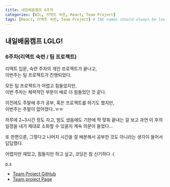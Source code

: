 ```yaml
---
title: 내일배움캠프 6주차
categories: [WIL, 리액트 숙련, React, Team Project]
tags: [React, 리액트 숙련, Team Project] # TAG names should always be lowercase
---
```


## 내일배움캠프 LGLG!

### 6주차(리액트 숙련 / 팀 프로젝트)

리액트 입문, 숙련 주차의 개인 프로젝트가 끝나고,<br>
이번주는 팀 프로젝트가 진행되었다.

모든 팀 프로젝트가 어렵고 힘들었지만,<br>
이번 주차는 체력적인 부분이 배로 더 힘들었던 것 같다.

이전에도 주말에 추가 공부, 혹은 프로젝트를 하기도 했지만,<br>
이번주는 주말이 없어졌다..ㅠㅠ<br>

하루에 2~3시간 정도 자고, 밤도 샜음에도 기한에 딱 맞춰 끝내는 걸 보고 과연 이 후의 일정을 내가 제대로 소화할 수 있을지 계속 의문이 들었다...

또 한편으론, 그렇다고 나머지 시간을 잘 배분해서 공부한 것도 아니라는 생각이 들어서 답답했다.

어렵지만 재밌고, 힘들지만 하고 싶고, 코딩은 참 신기하다 :(

p.s <br>

- [Team Project GitHub](https://github.com/podoDJ/react-rookies-newfeed-project)
  <br>
- [Team project Page](https://react-rookies-newfeed-project.vercel.app/)
